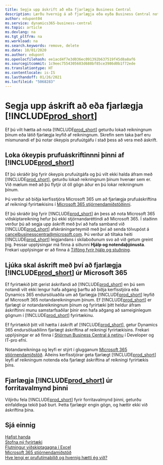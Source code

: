 ```yaml
---
title: Segja upp áskrift að eða fjarlægja Business Central
description: Lærðu hvernig á að fjarlægja eða eyða Business Central notkun ef þú ert með prufuáskrift eða greidda áskrift.
author: edupont04
ms.service: dynamics365-business-central
ms.topic: article
ms.devlang: na
ms.tgt_pltfrm: na
ms.workload: na
ms.search.keywords: remove, delete
ms.date: 10/01/2020
ms.author: edupont
ms.openlocfilehash: ee1acd4f7e3d036ec091392b637519f45d8a8af6
ms.sourcegitcommit: 1c9eec7554305603d688bf85ce3986d0b1f72ede
ms.translationtype: HT
ms.contentlocale: is-IS
ms.lasthandoff: 01/26/2021
ms.locfileid: "5068283"
---
```

# <a name="unsubscribe-or-remove-prod_short"></a>Segja upp áskrift að eða fjarlægja [!INCLUDE[prod_short](includes/prod_short.md)]

Ef þú vilt hætta að nota [!INCLUDE[prod_short](includes/prod_short.md)] geturðu lokað reikningnum þínum eða látið fjarlægja leyfið af reikningnum. Skrefin sem taka þarf eru mismunandi ef þú notar ókeypis prufuútgáfu í stað þess að vera með áskrift.  

## <a name="closing-your-free-trial-of-prod_short"></a>Loka ókeypis prufuáskriftinnni þinni af [!INCLUDE[prod_short](includes/prod_short.md)]

Ef þú skráðir þig fyrir ókeypis prufuútgáfa og þú vilt ekki halda áfram með [!INCLUDE[prod_short](includes/prod_short.md)], geturðu lokað reikningnum þínum hvenær sem er. Við mælum með að þú flytjir út öll gögn áður en þú lokar reikningnum þínum. 

Þú verður að biðja kerfisstjóra Microsoft 365 um að fjarlægja prufuáskriftina af reikningi fyrirtækisins í [Microsoft 365 stjórnendamiðstöðinni](https://admin.microsoft.com/).  

Ef þú skráðir þig fyrir [!INCLUDE[prod_short](includes/prod_short.md)] án þess að nota Microsoft 365 viðskiptareikning hefur þú ekki stjórnandaréttindi að Microsoft 365. Í staðinn verður þú að segja upp áskrift með því að hafa samband við [!INCLUDE[prod_short](includes/prod_short.md)] afskráningarteymið með því að senda tölvupóst á [cancelbusinesscentra@microsoft.com](mailto:cancelbusinesscentra@microsoft.com). Þú verður að tiltaka heiti [!INCLUDE[prod_short](includes/prod_short.md)] leigjandans í skilaboðunum svo að við getum greint þig. Þessar upplýsingar má finna á síðunni **Hjálp og notendaþjónusta**. Frekari upplýsingar er að finna á [Tilföng fyrir hjálp og stuðning](product-help-and-support.md).  

## <a name="unsubscribing-by-removing-prod_short-from-your-microsoft-365-experience"></a>Ljúka skal áskrift með því að fjarlægja [!INCLUDE[prod_short](includes/prod_short.md)] úr Microsoft 365

Ef fyrirtækið þitt gerist áskrifandi að [!INCLUDE[prod_short](includes/prod_short.md)] en þú sem notandi vilt ekki lengur hafa aðgang þarftu að biðja kerfisstjóra eða Dynamics 365 endursöluaðila um að fjarlægja [!INCLUDE[prod_short](includes/prod_short.md)] leyfið af Microsoft 365 notandareikningnum þínum. Ef [!INCLUDE[prod_short](includes/prod_short.md)] er fjarlægt úr notandareikningnum þínum og fyrirtæki þitt heldur áfram áskriftinni munu samstarfsaðilar þínir enn hafa aðgang að sameiginlegum gögnum í [!INCLUDE[prod_short](includes/prod_short.md)] fyrirtækinu.  

Ef fyrirtækið þitt vill hætta í áskrift af [!INCLUDE[prod_short](includes/prod_short.md)], getur Dynamics 365 endursöluaðilinn fjarlægt áskriftina af reikningi fyrirtækisins. Frekari upplýsingar er að finna í [Stjórnun Business Central á netinu](/dynamics365/business-central/dev-itpro/administration/tenant-administration) í Developer og IT-pro efni.  

Notandareikninga og leyfi er stýrt í glugganum [Microsoft 365 stjórnendamiðstöð](https://admin.microsoft.com/). Aðeins kerfisstjórar geta fjarlægt [!INCLUDE[prod_short](includes/prod_short.md)] leyfi af reikningum notenda eða fjarlægt áskriftina af reikningi fyrirtækis þíns.  

## <a name="removing-prod_short-from-your-app-launcher"></a>Fjarlægja [!INCLUDE[prod_short](includes/prod_short.md)] úr forritavalmynd þinni
Viljirðu fela [!INCLUDE[prod_short](includes/prod_short.md)] fyrir forritavalmynd þinni, geturðu einfaldlega tekið það burt. Þetta fjarlægir engin gögn, og hættir ekki við áskriftina þína.  

## <a name="see-also"></a>Sjá einnig
[Hafist handa](product-get-started.md)  
[Stofna ný fyrirtæki](about-new-company.md)  
[Flutningur viðskiptagagna í Excel](about-export-data.md)  
[Microsoft 365 stjórnendamiðstöð](https://admin.microsoft.com/)  
[Hve lengi er prufutímabilið og hvernig hætti ég við?](https://community.dynamics.com/business/b/financials/archive/2016/11/28/how-long-is-the-trial-period-and-how-do-i-cancel)  
